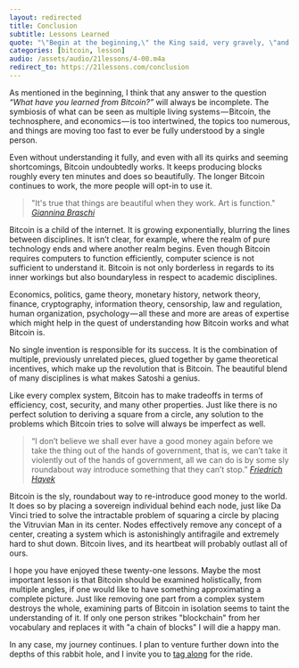 ```yaml
---
layout: redirected
title: Conclusion
subtitle: Lessons Learned
quote: "\"Begin at the beginning,\" the King said, very gravely, \"and go on till you come to the end: then stop.\""
categories: [bitcoin, lesson]
audio: /assets/audio/21lessons/4-00.m4a
redirect_to: https://21lessons.com/conclusion
---
```


As mentioned in the beginning, I think that any answer to the question *“What
have you learned from Bitcoin?”* will always be incomplete. The symbiosis of
what can be seen as multiple living systems — Bitcoin, the technosphere, and
economics — is too intertwined, the topics too numerous, and things are moving
too fast to ever be fully understood by a single person.

Even without understanding it fully, and even with all its quirks and seeming
shortcomings, Bitcoin undoubtedly works. It keeps producing blocks roughly every
ten minutes and does so beautifully. The longer Bitcoin continues to work, the
more people will opt-in to use it.

> "It's true that things are beautiful when they work. Art is function."
> <cite>[Giannina Braschi]</cite>

Bitcoin is a child of the internet. It is growing exponentially, blurring the
lines between disciplines. It isn’t clear, for example, where the realm of pure
technology ends and where another realm begins. Even though Bitcoin requires
computers to function efficiently, computer science is not sufficient to
understand it. Bitcoin is not only borderless in regards to its inner workings
but also boundaryless in respect to academic disciplines.

Economics, politics, game theory, monetary history, network theory, finance,
cryptography, information theory, censorship, law and regulation, human
organization, psychology — all these and more are areas of expertise which might
help in the quest of understanding how Bitcoin works and what Bitcoin is.

No single invention is responsible for its success. It is the combination of
multiple, previously unrelated pieces, glued together by game theoretical
incentives, which make up the revolution that is Bitcoin. The beautiful blend of
many disciplines is what makes Satoshi a genius.

Like every complex system, Bitcoin has to make tradeoffs in terms of efficiency,
cost, security, and many other properties. Just like there is no perfect
solution to deriving a square from a circle, any solution to the problems which
Bitcoin tries to solve will always be imperfect as well.

> “I don’t believe we shall ever have a good money again before we take the
> thing out of the hands of government, that is, we can’t take it violently
> out of the hands of government, all we can do is by some sly roundabout way
> introduce something that they can’t stop.”
> <cite>[Friedrich Hayek][sly roundabout way]</cite>

Bitcoin is the sly, roundabout way to re-introduce good money to the world. It
does so by placing a sovereign individual behind each node, just like Da Vinci
tried to solve the intractable problem of squaring a circle by placing the
Vitruvian Man in its center. Nodes effectively remove any concept of a center,
creating a system which is astonishingly antifragile and extremely hard to shut
down. Bitcoin lives, and its heartbeat will probably outlast all of ours.

I hope you have enjoyed these twenty-one lessons. Maybe the most important
lesson is that Bitcoin should be examined holistically, from multiple angles, if
one would like to have something approximating a complete picture. Just like
removing one part from a complex system destroys the whole, examining parts of
Bitcoin in isolation seems to taint the understanding of it. If only one person
strikes "blockchain" from her vocabulary and replaces it with "a chain of
blocks" I will die a happy man.

In any case, my journey continues. I plan to venture further down into the
depths of this rabbit hole, and I invite you to [tag along][dergigi] for the ride.

<!-- Twitter -->
[dergigi]: https://twitter.com/dergigi

<!-- Wikipedia -->
[alice]: https://en.wikipedia.org/wiki/Alice%27s_Adventures_in_Wonderland
[carroll]: https://en.wikipedia.org/wiki/Lewis_Carroll

<!-- Internal -->
[sly roundabout way]: https://youtu.be/EYhEDxFwFRU?t=1124
[Giannina Braschi]: https://en.wikipedia.org/wiki/Braschi%27s_Empire_of_Dreams
